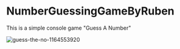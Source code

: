 # NumberGuessingGameByRuben
This is a simple console game "Guess A Number"

![guess-the-no-1164553920](https://github.com/user-attachments/assets/aa65c302-fe54-41d3-b1b2-e6a2b0411c32)

